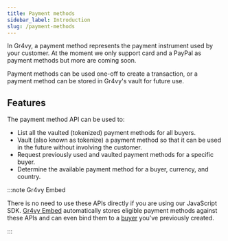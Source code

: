 ```yaml
---
title: Payment methods
sidebar_label: Introduction
slug: /payment-methods
---
```


In Gr4vy, a payment method represents the payment instrument used by your
customer. At the moment we only support card and a PayPal as payment methods but
more are coming soon.

Payment methods can be used one-off to create a transaction, or a payment method
can be stored in Gr4vy's vault for future use.

## Features

The payment method API can be used to:

* List all the vaulted (tokenized) payment methods for all buyers.
* Vault (also known as tokenize) a payment method so that it can be used in the
  future without involving the customer.
* Request previously used and vaulted payment methods for a specific buyer.
* Determine the available payment method for a buyer, currency, and country.

:::note Gr4vy Embed

There is no need to use these APIs directly if you are using our JavaScript SDK.
[Gr4vy Embed](/guides/embed) automatically stores eligible payment
methods against these APIs and can even bind them to a [buyer](/guides/buyers)
you've previously created.

:::

